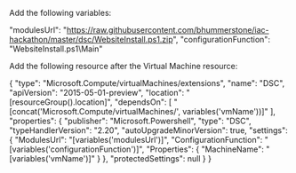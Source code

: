 Add the following variables:

"modulesUrl": "https://raw.githubusercontent.com/bhummerstone/iac-hackathon/master/dsc/WebsiteInstall.ps1.zip",
"configurationFunction": "WebsiteInstall.ps1\\Main"


Add the following resource after the Virtual Machine resource:

{
      "type": "Microsoft.Compute/virtualMachines/extensions",
      "name": "DSC",
      "apiVersion": "2015-05-01-preview",
      "location": "[resourceGroup().location]",
      "dependsOn": [
        "[concat('Microsoft.Compute/virtualMachines/', variables('vmName'))]"
      ],
      "properties": {
        "publisher": "Microsoft.Powershell",
        "type": "DSC",
        "typeHandlerVersion": "2.20",
        "autoUpgradeMinorVersion": true,
        "settings": {
          "ModulesUrl": "[variables('modulesUrl')]",
          "ConfigurationFunction": "[variables('configurationFunction')]",
          "Properties": {
            "MachineName": "[variables('vmName')]"
          }
        },
        "protectedSettings": null
      }
}